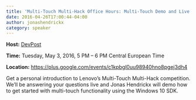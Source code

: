 ```yaml
---
title: 'Multi-Touch Multi-Hack Office Hours: Multi-Touch Demo and Live Q&#038;A'
date: 2016-04-26T17:00:44-04:00
author: jonashendrickx
category: speaker
---
```

**Host:** [DevPost](http://devpost.com/)

**Time:** Tuesday, May 3, 2016, 5 PM &#8211; 6 PM Central European Time

**Location:** <https://plus.google.com/events/c1kpbgl0uu98940hno8pgej3dh4>

Get a personal introduction to Lenovo&#8217;s Multi-Touch Multi-Hack competition. We&#8217;ll be answering your questions live and Jonas Hendrickx will demo how to get started with multi-touch functionality using the Windows 10 SDK.